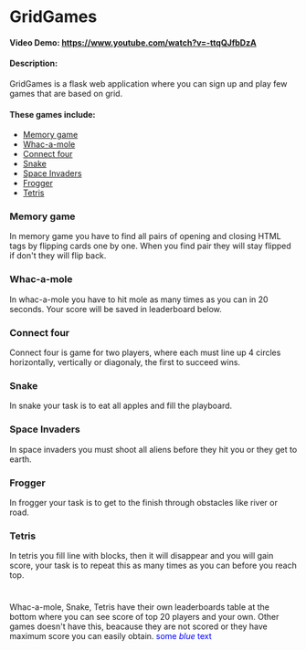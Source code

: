 # GridGames
#### Video Demo:  <https://www.youtube.com/watch?v=-ttqQJfbDzA>
#### Description:
GridGames is a flask web application where you can sign up and play few games that are based on grid.

#### These games include:
* [Memory game](#memory-game)
* [Whac-a-mole](#whac-a-mole)
* [Connect four](#connect-four)
* [Snake](#snake)
* [Space Invaders](#space-invaders)
* [Frogger](#frogger)
* [Tetris](#tetris)

### Memory game
In memory game you have to find all pairs of opening and closing HTML tags by flipping cards one by one. When you find pair they will stay flipped if don't they will flip back.
### Whac-a-mole
In whac-a-mole you have to hit mole as many times as you can in 20 seconds. Your score will be saved in leaderboard below.
### Connect four
Connect four is game for two players, where each must line up 4 circles horizontally, vertically or diagonaly, the first to succeed wins.
### Snake
In snake your task is to eat all apples and fill the playboard.
### Space Invaders
In space invaders you must shoot all aliens before they hit you or they get to earth.
### Frogger
In frogger your task is to get to the finish through obstacles like river or road.
### Tetris
In tetris you fill line with blocks, then it will disappear and you will gain score, your task is to repeat this as many times as you can before you reach top.

#
Whac-a-mole, Snake, Tetris have their own leaderboards table at the bottom where you can see score of top 20 players and your own. Other games doesn't have this, beacause they are not scored or they have maximum score you can easily obtain.
<span style="color:blue;">some *blue* text</span>